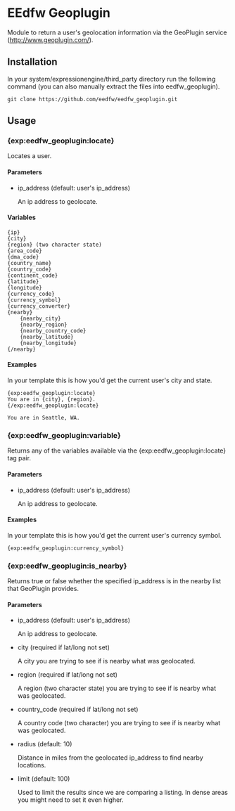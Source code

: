 EEdfw Geoplugin
===============

Module to return a user's geolocation information via the GeoPlugin service (http://www.geoplugin.com/).

Installation
-----

In your system/expressionengine/third_party directory run the following command (you can also manually extract the files into eedfw_geoplugin).

```
git clone https://github.com/eedfw/eedfw_geoplugin.git
```

Usage
-----

### {exp:eedfw_geoplugin:locate}

Locates a user.

#### Parameters

+ ip_address (default: user's ip_address)

  An ip address to geolocate.

#### Variables

```
{ip}
{city}
{region} (two character state)
{area_code}
{dma_code}
{country_name}
{country_code}
{continent_code}
{latitude}
{longitude}
{currency_code}
{currency_symbol}
{currency_converter}
{nearby}
    {nearby_city}
    {nearby_region}
    {nearby_country_code}
    {nearby_latitude}
    {nearby_longitude}
{/nearby}
```

#### Examples

In your template this is how you'd get the current user's city and state.

```
{exp:eedfw_geoplugin:locate}
You are in {city}, {region}.
{/exp:eedfw_geoplugin:locate}
```

```
You are in Seattle, WA.
```

### {exp:eedfw_geoplugin:variable}

Returns any of the variables available via the {exp:eedfw_geoplugin:locate} tag pair.

#### Parameters

+ ip_address (default: user's ip_address)

  An ip address to geolocate.

#### Examples

In your template this is how you'd get the current user's currency symbol.

```
{exp:eedfw_geoplugin:currency_symbol}
```

### {exp:eedfw_geoplugin:is_nearby}

Returns true or false whether the specified ip_address is in the nearby list that GeoPlugin provides.

#### Parameters

+ ip_address (default: user's ip_address)

  An ip address to geolocate.

+ city (required if lat/long not set)

  A city you are trying to see if is nearby what was geolocated.

+ region (required if lat/long not set)

  A region (two character state) you are trying to see if is nearby what was geolocated.

+ country_code (required if lat/long not set)

  A country code (two character) you are trying to see if is nearby what was geolocated.

+ radius (default: 10)

  Distance in miles from the geolocated ip_address to find nearby locations.
  
+ limit (default: 100)

  Used to limit the results since we are comparing a listing. In dense areas you might need to set it even higher.

